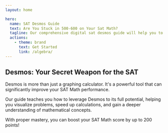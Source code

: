 ```yaml
---
layout: home

hero:
  name: SAT Desmos Guide
  text: Are You Stuck in 500-600 on Your Sat Math?
  tagline: Our comprehensive digital sat desmos guide will help you to improve 150-200+ point and even more
  actions:
    - theme: brand
      text: Get Started
      link: /algebra/
---
```


## Desmos: Your Secret Weapon for the SAT

Desmos is more than just a graphing calculator. It's a powerful tool that can significantly improve your SAT Math performance.

Our guide teaches you how to leverage Desmos to its full potential, helping you visualize problems, speed up calculations, and gain a deeper understanding of mathematical concepts.

With proper mastery, you can boost your SAT Math score by up to 200 points!